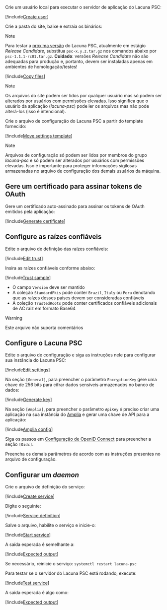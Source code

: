 ﻿Crie um usuário local para executar o servidor de aplicação do Lacuna PSC:

[!include[Create user](../../../../../../includes/psc/linux/create-user.md)]

Crie a pasta do site, baixe e extraia os binários:

> [!NOTE]
> Para testar a [próxima versão](../../../changelog.md#vnext) do Lacuna PSC, atualmente em estágio *Release Candidate*, substitua `psc-x.y.z.tar.gz` nos comandos abaixo
> por `psc-1.1.1-rc01.tar.gz`. **Cuidado**: versões *Release Candidate* não são adequadas para produção e, portanto, devem ser instaladas apenas em ambientes de
> homologação/testes!

[!include[Copy files](../../../../../../includes/psc/linux/copy-files.md)]

> [!NOTE]
> Os arquivos do site podem ser lidos por qualquer usuário mas só podem ser alterados por usuários com permissões elevadas. Isso significa que o usuário da aplicação (*lacuna-psc*)
> pode ler os arquivos mas não pode alterá-los (isso é intencional).

Crie o arquivo de configuração do Lacuna PSC a partir do template fornecido:

[!include[Move settings template](../../../../../../includes/psc/linux/move-settings-template.md)]

> [!NOTE]
> Arquivos de configuração só podem ser lidos por membros do grupo *lacuna-psc* e só podem ser alterados por usuários com permissões elevadas. Isso é importante para proteger informações
> sigilosas armazenadas no arquivo de configuração dos demais usuários da máquina.

## Gere um certificado para assinar tokens de OAuth

Gere um certificado auto-assinado para assinar os tokens de OAuth emitidos pela aplicação:

[!include[Generate certificate](../../../../../../includes/psc/linux/gen-cert.md)]

## Configure as raízes confiáveis

Edite o arquivo de definição das raízes confiáveis:

[!include[Edit trust](../../../../../../includes/psc/linux/edit-trust.md)]

Insira as raízes confiáveis conforme abaixo:

[!include[Trust sample](../../../../../../includes/spa-config/trust-config-sample.md)]

* O campo `Version` deve ser mantido
* A coleção `StandardPkis` pode conter `Brazil`, `Italy` ou `Peru` denotando que as raízes desses países devem ser consideradas confiáveis
* A coleção `TrustedRoots` pode conter certificados confiáveis adicionais de AC raiz em formato Base64

> [!WARNING]
> Este arquivo não suporta comentários

## Configure o Lacuna PSC

Edite o arquivo de configuração e siga as instruções nele para configurar sua instância do Lacuna PSC:

[!include[Edit settings](../../../../../../includes/psc/linux/edit-settings.md)]

Na seção `[General]`, para preencher o parâmetro `EncryptionKey` gere uma chave de 256 bits para cifrar dados sensíveis armazenados no banco de dados:

[!include[Generate key](../../../../../../includes/linux/gen-key.md)]

Na seção `[Amplia]`, para preencher o parâmetro `ApiKey` é preciso criar uma aplicação na sua instância do [Amplia](../../../../amplia/index.md)
e gerar uma chave de API para a aplicação:

[!include[Amplia config](../../includes/amplia-config.md)]

Siga os passos em [Configuração de OpenID Connect](../../configure-oidc.md) para preencher a seção `[Oidc]`.

Preencha os demais parâmetros de acordo com as instruções presentes no arquivo de configuração.

## Configurar um *daemon*

Crie o arquivo de definição do serviço:

[!include[Create service](../../../../../../includes/psc/linux/create-service.md)]

Digite o seguinte:

[!include[Service definition](../../../../../../includes/psc/linux/service-definition.md)]

Salve o arquivo, habilite o serviço e inicie-o:

[!include[Start service](../../../../../../includes/psc/linux/start-service.md)]

A saída esperada é semelhante a:

[!include[Expected output](../../../../../../includes/psc/linux/start-service-output.md)]

Se necessário, reinicie o serviço: `systemctl restart lacuna-psc`

Para testar se o servidor do Lacuna PSC está rodando, execute:

[!include[Test service](../../../../../../includes/psc/linux/test-service.md)]

A saída esperada é algo como:

[!include[Expected output](../../../../../../includes/psc/linux/test-service-output.md)]
